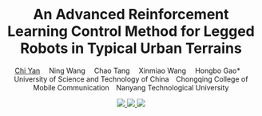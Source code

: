 
<br>
<p align="center">
<h1 align="center"><strong>An Advanced Reinforcement Learning Control Method for Legged Robots in Typical Urban Terrains</strong></h1>
  <p align="center">
    <a href='https://github.com/dstx123/' target='_blank'>Chi Yan</a>&emsp;
    Ning Wang&emsp;
	Chao Tang&emsp;
	Xinmiao Wang&emsp;
	Hongbo Gao*&emsp;
    <br>
    University of Science and Technology of China&emsp;Chongqing College of Mobile Communication&emsp;Nanyang Technological University
  </p>
</p>

<p align="center">
  <a href="https://arxiv.org/abs/2312.11460" target='_blank'>
    <img src="https://img.shields.io/badge/arXiv-2312.11460-blue?">
  </a> 
  <a href="./assets/HIMLocomotion.pdf" target='_blank'>
    <img src="https://img.shields.io/badge/Paper-📖-blue?">
  </a> 
  <a href="https://junfeng-long.github.io/HIMLoco" target='_blank'>
    <img src="https://img.shields.io/badge/Project-&#x1F680-blue">
  </a>
</p>